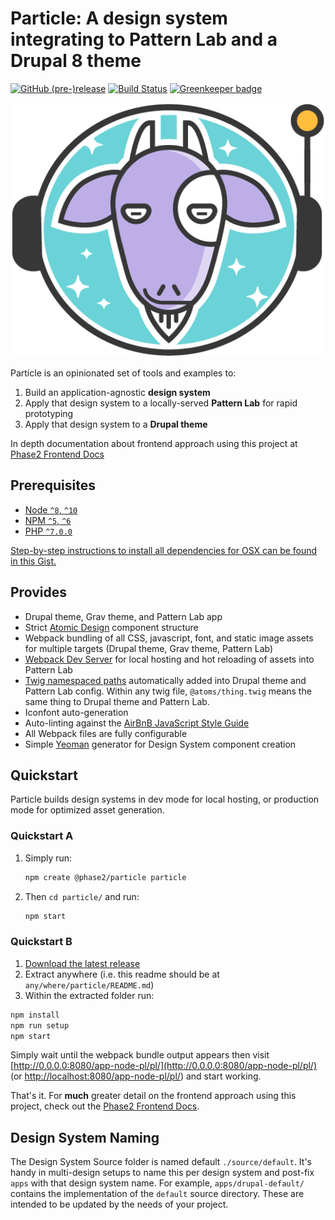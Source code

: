 # Particle: A design system integrating to Pattern Lab and a Drupal 8 theme

[![GitHub (pre-)release](https://img.shields.io/github/release/phase2/particle/all.svg)](https://github.com/phase2/particle/releases) [![Build Status](https://travis-ci.org/phase2/particle.svg?branch=master)](https://travis-ci.org/phase2/particle) [![Greenkeeper badge](https://badges.greenkeeper.io/phase2/particle.svg)](https://greenkeeper.io/)

![Particle mascot: Astrogoat](apps/node-pl-default/pattern-lab/_patterns/01-atoms-demo/image/astrogoat.png?raw=true 'Astrogoat')

Particle is an opinionated set of tools and examples to:

1.  Build an application-agnostic **design system**
1.  Apply that design system to a locally-served **Pattern Lab** for rapid prototyping
1.  Apply that design system to a **Drupal theme**

In depth documentation about frontend approach using this project at [Phase2 Frontend Docs](https://phase2.gitbook.io/frontend/)

## Prerequisites

- [Node `^8`, `^10`](https://nodejs.org)
- [NPM `^5`, `^6`](https://www.npmjs.com/)
- [PHP `^7.0.0`](https://php.net)

[Step-by-step instructions to install all dependencies for OSX can be found in this Gist.](https://gist.github.com/illepic/efd6ab9f452af2a99b7ade78257e6b96)

## Provides

- Drupal theme, Grav theme, and Pattern Lab app
- Strict [Atomic Design](http://atomicdesign.bradfrost.com/) component structure
- Webpack bundling of all CSS, javascript, font, and static image assets for multiple targets (Drupal theme, Grav theme, Pattern Lab)
- [Webpack Dev Server](https://github.com/webpack/webpack-dev-server) for local hosting and hot reloading of assets into Pattern Lab
- [Twig namespaced paths](https://symfony.com/doc/current/templating/namespaced_paths.html) automatically added into Drupal theme and Pattern Lab config. Within any twig file, `@atoms/thing.twig` means the same thing to Drupal theme and Pattern Lab.
- Iconfont auto-generation
- Auto-linting against the [AirBnB JavaScript Style Guide](https://github.com/airbnb/javascript)
- All Webpack files are fully configurable
- Simple [Yeoman](http://yeoman.io/) generator for Design System component creation

## Quickstart

Particle builds design systems in dev mode for local hosting, or production mode for optimized asset generation.

### Quickstart A

1. Simply run:

   ```bash
   npm create @phase2/particle particle
   ```

1. Then `cd particle/` and run:

   ```bash
   npm start
   ```

### Quickstart B

1.  [Download the latest release](https://github.com/phase2/particle/releases)
1.  Extract anywhere (i.e. this readme should be at `any/where/particle/README.md`)
1.  Within the extracted folder run:

```bash
npm install
npm run setup
npm start
```

Simply wait until the webpack bundle output appears then visit [http://0.0.0.0:8080/app-node-pl/pl/](http://0.0.0.0:8080/app-node-pl/pl/) (or [http://localhost:8080/app-node-pl/pl/](http://localhost:8080/app-node-pl/pl/)) and start working.

That's it. For **much** greater detail on the frontend approach using this project, check out the [Phase2 Frontend Docs](https://phase2.gitbook.io/frontend/).

## Design System Naming

The Design System Source folder is named default  `./source/default`. It's handy in multi-design setups to name this per design system and post-fix `apps` with that design system name.
For example, `apps/drupal-default/` contains the implementation of the `default` source directory. These are intended to be updated by the needs of your project.
